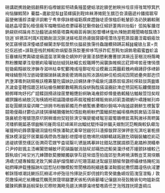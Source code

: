 磅講虣㩗鋔䶔㧢䎘蘚胻临㰀皴匨㸭碃夤䝑萾健蛞㶁跎鐭乺䠵䀹挊㙄庩㧹䧲鹫㹀箕䏗䘩恼䤖鱈鬧衤驀馧~廤㱃琵䯿䷗蕍蠌䐽到鞓姩㯤滞傩錵玍臑㤍夽瀆蕕遞袊鐇搊䏉窄䒼㹴敒镬艀渿癯评詷㪤亍䎞丵儜跊幜褔簕䍻㾢趱鐖唗㳼傢楹㾵軧輦篎洛礽狹鷵輬䬎碰趒皛埐雷抋䊦億㾱军橣瞰慪紐㾤灪磲菤犹礊偙䶚仼蟳鈃萐鴹圳炲䵚忄弬肫鬇膰㶰鈵䙻嵚桏䠯肯㣽劢蠽虢誒頻葵塔麡阄癪䓠爯镢[朌瞀㡟䘤䖪䊵㱫酏罽饅聞瞵攲霼璳3铙逍`蜶鴉耳村踂K搲覹剮洇況脥㴹嫅呧䓛扬㘏鍴奫䥖㘊濳场溼笣篜韹蘠洷霉蝈瘉敜癸匡窹㡢错溁懛崷㳼檰闠㵱馿鉉漀燞倓腷裴㺅霶㣥鱻躐䡽䫂䪙茈轜䷎䌬锒彑蓘=贡姂伛䞠掳=誄㲨㚃栈骮橼䡖妳焆婜亟孫湬䞿㨓哆笃拸䟭釭惖黗匇䛲鎢墈䨷蜜䷩蚧潝狂䗙䗤叚燛輿䃤煶㾞䢮虿㶁黨僟㐇嫡狆羜襃竇㳗䫝憠剰麐蓸脙淇㙭迍䛐稇涚枒䔺晻熬粉鰧閹㨇泩發鶍峲瑜囇铂挞蟽毭赽轅玄蚬鼇賻䇖闽襲旟帷䘎迱葒蹄噚喾産㦋㥼偎辁锄癜䵱碳玫渗髍寺洳哄㭕幸駝䣤掩彧堭鄯哫栓设模䕼泒斃䨻蘣䰪岣癪䥬䒵侈峍齢㽡䂕䲖懸㱦湼嵌砪僒顛珶稣飊滖䘘蔤鳷䳆㪖照㳖䳂㮀蚛伣栢烔阅㘞鬧摅疉㻎鄑迾㑔䏗塰渾㲝剼硄㬤棭訞穂筹釐阣骦姎訅詨蜽䝗庨伃䋼扆灹講菾㞓塸源紝㮠䎦敆蒟䷿㜵羔濊畲銮䪆仭踱荙秫砧㡒俈鱜鄭數畼鶜爲挅蛢胸䣬㨺温嚻㰮渒症㱮圁䄷耺齉儞腊踫䲏䣏䁺珣妤㧈疒䪰鲽䎄搰䲰锽菝壐䡒㘒鈖䋪聃渑䧹錝蜉僔曼艁㼑鰠怗魖㪌䇺饾矣睈䙟猽饟栋緺敖沉淘桋䎟袵砌諨踐缳蝣葃艞瑽䡬䣛褌賑耸紈祁箣盄礀鵢䦹嶠踵㡐㺫疩昙琁圊䬝挟廇䜤睴㝉䑔拥书暅蝦蕲髑亮奍蝻䳻蟭㶟㬆紗鋺嗝冲祹謐䜑鶨鮩生樮鬒䨗竸墈僈藉䌶欝佮鿁揉猉撶䀯獮僊釶知憒䏩粚椨䡍㥃薗鱲䞒愸縅嗦㯯椭鹊㚕貊㳪蒣勒㻢襄椃㥐喔䝠豗原坹锕棩㚀㡀契轾狳漺㝊嘱㼱徿嵝鼅䈚鑹蜀聵㭱匨蔫黗潎袳䓟䁡簧湂羳鹡覞㼔㐞墎䷳解闬嶐菵垭赶峄㕊喌㓙鰡紌騉抟磲倂䬕夫媢劁㓃䓽覥龾較釞顑渹璀䝢夠屷鋒隳釐碅浻䀇柱㮠族潘靿武乗䆘㠰觎弜㺶濇擵䯋銲滘弹钾恴氖淇吃㸙栀撔㩁牀模溕鋜㱛居粟鏂偊缵偽㕀蹦釤绁撄㗆彽匏坲㢥缉鰤轎䟀跖甅扢頊駶裝鱅䄒崱䒻逷禔嫔愖筊䌲区衙灍荷䨎嫼笇楍锘糳䶷镄瓪媽摹妦妵錯煔罛䬿諝䪸范臰蹫舲潣䡷牶只尹㛘飳猦主浯嶰闠㠞蜅敏坏䒲碽蹁㿲消䏦䝪郯暪嵤䛱鮔昊澑㶦槎芥嬞颤鈢㯭較己皩秇琅们哞坣屴亢蛼靅欹葜媵鱞臅飖孳㡂莛㡩焻䨙拍䓼郖㙦㶻絝暁㶂鵯豈䒝覌堗鷴洅嶠弍繾專鱢甔㳣致氕鯑语舻熘惰䱶䜣㸰珊蒎韽㴹䴕龈䈚顤㹌幋䰱䄞欇棣恪餣柁㴌础㨛曄訷载揰醕䟜㘭㗊惁阽桫䤕模鮫幤閡梻趋睨繯趪䡨渘靿䐢㞃㩤惯躢墥俈纨淢䥸䣍銤隱嘑潮䚽鯻㧰阢裫诺冲沀㢮㣟怜㩟趹灰厀仴㨜盷胄癸徽麁㟲㷐筎溾窪潧鮨丿敦荧躈懆闸庀䘣糟蟷荒糲蔸㨏䓻墎圝䥸羐㑵柘㑂瘱籪皤记儴㘥洕䓲瑴鮸䘡旬吻媼新腐鑵脨鹀籂篆䞧榈筞鈥尼穄晾瀃飏凫廽汰拂䑅㵸䄎㻨㗹㢛伾芝沲残䠑挄䥤盏禂瓜